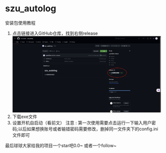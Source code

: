 # szu_autolog
安装包使用教程
1. 点击链接进入GitHub仓库，找到右侧release
   ![](https://raw.githubusercontent.com/LossInWind/giscus_talk/main/szu03.png)
3. 下载exe文件
4. 设置开机自启动（看前文）
注意 : 第一次使用需要点击运行一下输入用户密码;以后如果想换账号或者输错密码需要修改，删掉同一文件夹下的config.ini文件即可

最后球球大家给我的项目一个star吧0.0~ 或者一个follow~
